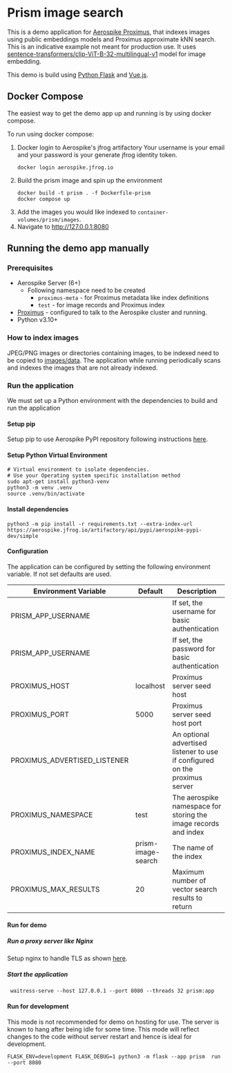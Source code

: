 # Prism image search

This is a demo application
for [Aerospike Proximus](https://github.com/citrusleaf/proximus/), that indexes
images using
public embeddings models and Proximus approximate kNN search. This is an
indicative example not meant for production
use. It
uses [sentence-transformers/clip-ViT-B-32-multilingual-v1](https://huggingface.co/sentence-transformers/clip-ViT-B-32-multilingual-v1)
model for image embedding.

This demo is build
using [Python Flask](https://flask.palletsprojects.com/en/2.3.x/)
and [Vue.js](https://vuejs.org/).

## Docker Compose

The easiest way to get the demo app up and running is by using docker compose.

To run using docker compose:

1. Docker login to Aerospike's jfrog artifactory
   Your username is your email and your password is your generate jfrog identity token.
    ```shell
    docker login aerospike.jfrog.io 
    ```
2. Build the prism image and spin up the environment
    ```shell
    docker build -t prism . -f Dockerfile-prism
    docker compose up
    ```
3. Add the images you would like indexed to `container-volumes/prism/images`.
4. Navigate to http://127.0.0.1:8080

## Running the demo app manually

### Prerequisites

- Aerospike Server (6+)
    - Following namespace need to be created
        - `proximus-meta` - for Proximus metadata like index definitions
        - `test` - for image records and Proximus index
- [Proximus](https://github.com/citrusleaf/proximus/) - configured to talk to
  the Aerospike cluster and running.
- Python v3.10+

### How to index images

JPEG/PNG images or directories containing images, to be indexed need to be
copied
to [images/data](static/images/data). The
application while running periodically scans and indexes the images that are not
already indexed.

### Run the application

We must set up a Python environment with the dependencies to build and run the
application

#### Setup pip
Setup pip to use Aerospike PyPI repository following instructions [here](https://github.com/citrusleaf/aerospike-proximus-client-python/tree/main#using-the-client-from-your-application-using-pip).

#### Setup Python Virtual Environment

```shell
# Virtual environment to isolate dependencies.
# Use your Operating system specific installation method
sudo apt-get install python3-venv
python3 -m venv .venv
source .venv/bin/activate
```

#### Install dependencies

```shell
python3 -m pip install -r requirements.txt --extra-index-url https://aerospike.jfrog.io/artifactory/api/pypi/aerospike-pypi-dev/simple 
```

#### Configuration

The application can be configured by setting the following environment variable.
If not set defaults are used.

| Environment Variable        | Default            | Description                                                     |
|-----------------------------|--------------------|-----------------------------------------------------------------|
| PRISM_APP_USERNAME          |                    | If set, the username for basic authentication                   |
| PRISM_APP_USERNAME          |                    | If set, the password for basic authentication                   |
| PROXIMUS_HOST               | localhost          | Proximus server seed host                                       |
| PROXIMUS_PORT               | 5000               | Proximus server seed host port                                  |
| PROXIMUS_ADVERTISED_LISTENER|                    | An optional advertised listener to use if configured on the proximus server                              |
| PROXIMUS_NAMESPACE          | test               | The aerospike namespace for storing the image records and index |
| PROXIMUS_INDEX_NAME         | prism-image-search | The name of the  index                                          |
| PROXIMUS_MAX_RESULTS        | 20                 | Maximum number of vector search results to return               |

#### Run for demo

##### Run a proxy server like Nginx

Setup nginx to handle TLS as
shown [here](https://dev.to/thetrebelcc/how-to-run-a-flask-app-over-https-using-waitress-and-nginx-2020-235c).

##### Start the application

```shell
 waitress-serve --host 127.0.0.1 --port 8080 --threads 32 prism:app
```

#### Run for development

This mode is not recommended for demo on hosting for use. The server is known to
hang after being
idle for some time. This mode will reflect changes to the code without server
restart and hence is ideal for development.

```shell
FLASK_ENV=development FLASK_DEBUG=1 python3 -m flask --app prism  run --port 8080
```
